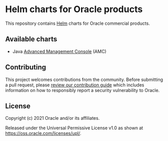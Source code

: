 # Helm charts for Oracle products

This repository contains [Helm](https://helm.sh) charts for Oracle commercial
products.

## Available charts

* Java [Advanced Management Console](./java-amc) (AMC)

## Contributing

This project welcomes contributions from the community. Before submitting a pull
request, please [review our contribution guide](./CONTRIBUTING.md) which includes
information on how to responsibly report a security vulnerability to Oracle.

## License

Copyright (c) 2021 Oracle and/or its affiliates.

Released under the Universal Permissive License v1.0 as shown at
<https://oss.oracle.com/licenses/upl/>.
